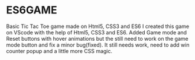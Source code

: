 # ES6GAME
Basic Tic Tac Toe game made on Html5, CSS3 and ES6
I created this game on VScode with the help of Html5, CSS3 and ES6.
Added Game mode and Reset buttons with hover animations but the still need to work on the game mode button and fix a minor bug(fixed).
It still needs work, need to add win counter popup and a little more CSS magic.
